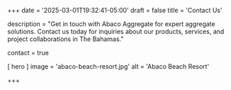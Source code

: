 +++
date = '2025-03-01T19:32:41-05:00'
draft = false
title = 'Contact Us'

description = "Get in touch with Abaco Aggregate for expert aggregate solutions. Contact us today for inquiries about our products, services, and project collaborations in The Bahamas."

contact = true

[ hero ]
  image = 'abaco-beach-resort.jpg'
  alt = 'Abaco Beach Resort'

+++
